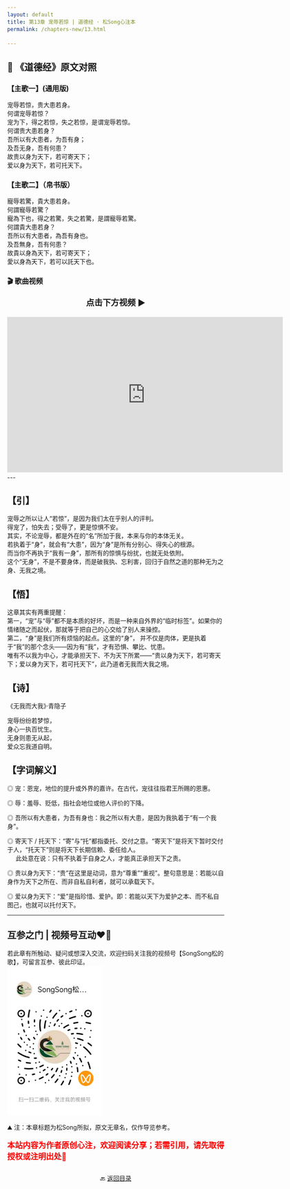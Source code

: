 ```yaml
---
layout: default
title: 第13章 宠辱若惊 | 道德经 · 松Song心注本
permalink: /chapters-new/13.html

---
```


## 📜 《道德经》原文对照
### 【主歌一】(通用版) 
宠辱若惊，贵大患若身。<br>
何谓宠辱若惊？<br>
宠为下，得之若惊，失之若惊，是谓宠辱若惊。<br>
何谓贵大患若身？<br>
吾所以有大患者，为吾有身；<br>
及吾无身，吾有何患？<br>
故贵以身为天下，若可寄天下；<br>
爱以身为天下，若可托天下。<br>

### 【主歌二】（帛书版）
寵辱若驚，貴大患若身。<br>
何謂寵辱若驚？<br>
寵為下也，得之若驚，失之若驚，是謂寵辱若驚。<br>
何謂貴大患若身？<br>
吾所以有大患者，為吾有身也。<br>
及吾無身，吾有何患？<br>
故貴以身為天下，若可寄天下；<br>
愛以身為天下，若可以託天下也。<br>

### 🎬 歌曲视频
<p style="text-align:center; font-size:1.2rem; font-weight:bold;">
  点击下方视频 ▶️
</p>

<iframe
  src="https://streamable.com/e/fbc2gm"
  width="640"
  height="360"
  frameborder="0"
  allowfullscreen
  loading="lazy">
</iframe>
---

## 【引】
宠辱之所以让人“若惊”，是因为我们太在乎别人的评判。<br>
得宠了，怕失去；受辱了，更是惊惧不安。<br>
其实，不论宠辱，都是外在的“名”所加于我，本来与你的本体无关。<br>
若执着于“身”，就会有“大患”，因为“身”是所有分别心、得失心的根源。<br>
而当你不再执于“我有一身”，那所有的惊惧与纷扰，也就无处依附。<br>
这个“无身”，不是不要身体，而是破我执、忘利害，回归于自然之道的那种无为之身、无我之境。<br>

## 【悟】
这章其实有两重提醒：<br>
第一，“宠”与“辱”都不是本质的好坏，而是一种来自外界的“临时标签”。如果你的情绪随之而起伏，那就等于把自己的心交给了别人来操控。<br>
第二，“身”是我们所有烦恼的起点。这里的“身”， 并不仅是肉体，更是执着于“我”的那个念头——因为有“我”，才有恐惧、攀比、忧患。<br>
唯有不以我为中心，才能承担天下、不为天下所累——“贵以身为天下，若可寄天下；爱以身为天下，若可托天下”，此乃道者无我而大我之境。<br>

## 【诗】
《无我而大我》·青隐子<br>

宠辱纷纷若梦惊，<br>
身心一执百忧生。<br>
无身则患无从起，<br>
爱众忘我道自明。<br>

## 【字词解义】
◎ 宠：恩宠，地位的提升或外界的嘉许。在古代，宠往往指君王所赐的恩惠。<br>

◎ 辱：羞辱、贬低，指社会地位或他人评价的下降。<br>

◎ 吾所以有大患者，为吾有身也：我之所以有大患，是因为我执着于“有一个我身”。<br>

◎ 寄天下 / 托天下：“寄”与“托”都指委托、交付之意。“寄天下”是将天下暂时交付于人，“托天下”则是将天下长期信赖、委任给人。<br>
 &nbsp;&nbsp; &nbsp;&nbsp;此处意在说：只有不执着于自身之人，才能真正承担天下之责。<br>
   
◎ 贵以身为天下：“贵”在这里是动词，意为“尊重”“重视”。整句意思是：若能以自身作为天下之所在、而非自私自利者，就可以承载天下。<br>

◎ 爱以身为天下：“爱”是指珍惜、爱护。即：若能以天下为爱护之本、而不私自图己，也就可以托付天下。<br>

---
##  互参之门 | 视频号互动❤️🤝

若此章有所触动、疑问或想深入交流，欢迎扫码关注我的视频号【SongSong松的歌】，可留言互参、彼此印证。<br>
<img src="../img/qrcode_songsong.jpg" alt="扫码进入视频号" width="220">

⛰️ 注：本章标题为松Song所拟，原文无章名，仅作导览参考。<br>
<p style="color:red; font-size:18px; font-weight:bold;">
本站内容为作者原创心注，欢迎阅读分享；若需引用，请先取得授权或注明出处🙏
</p>

<p style="text-align:center; margin-top:2em;">
  🔙 <a href="{{ '/' | relative_url }}#catalog">返回目录</a>
</p>


